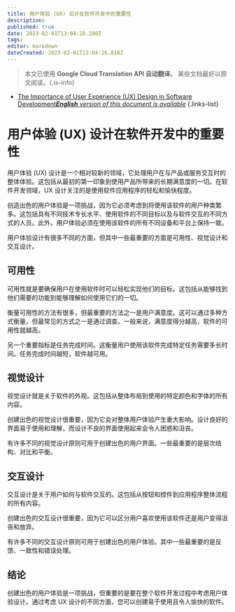 ```yaml
---
title: 用户体验 (UX) 设计在软件开发中的重要性
description: 
published: true
date: 2023-02-01T13:04:28.280Z
tags: 
editor: markdown
dateCreated: 2023-02-01T13:04:26.818Z
---
```


> 本文已使用 **Google Cloud Translation API 自动翻译**。
某些文档最好以原文阅读。{.is-info}

- [The Importance of User Experience (UX) Design in Software Development***English** version of this document is available*](/en/Knowledge-base/Common/the-importance-of-user-experience-ux-design-in-software-development)
{.links-list}


# 用户体验 (UX) 设计在软件开发中的重要性

用户体验 (UX) 设计是一个相对较新的领域，它处理用户在与产品或服务交互时的整体体验。这包括从最初的第一印象到使用产品所带来的长期满意度的一切。在软件开发领域，UX 设计关注的是使用软件应用程序的轻松和愉快程度。

创造出色的用户体验是一项挑战，因为它必须考虑到将使用该软件的用户种类繁多。这包括具有不同技术专长水平、使用软件的不同目标以及与软件交互的不同方式的人员。此外，用户体验必须在使用该软件的所有不同设备和平台上保持一致。

用户体验设计有很多不同的方面，但其中一些最重要的方面是可用性、视觉设计和交互设计。

## 可用性

可用性就是要确保用户在使用软件时可以轻松实现他们的目标。这包括从能够找到他们需要的功能到能够理解如何使用它们的一切。

衡量可用性的方法有很多，但最重要的方法之一是用户满意度。这可以通过多种方式衡量，但最常见的方式之一是通过调查。一般来说，满意度得分越高，软件的可用性就越高。

另一个重要指标是任务完成时间。这衡量用户使用该软件完成特定任务需要多长时间。任务完成时间越短，软件越可用。

## 视觉设计

视觉设计就是关于软件的外观。这包括从整体布局到使用的特定颜色和字体的所有内容。

创建出色的视觉设计很重要，因为它会对整体用户体验产生重大影响。设计良好的界面易于使用和理解，而设计不良的界面使用起来会令人困惑和沮丧。

有许多不同的视觉设计原则可用于创建出色的用户界面。一些最重要的是层次结构、对比和平衡。

## 交互设计

交互设计是关于用户如何与软件交互的。这包括从按钮和控件到应用程序整体流程的所有内容。

创建出色的交互设计很重要，因为它可以区分用户喜欢使用该软件还是用户变得沮丧和放弃。

有许多不同的交互设计原则可用于创建出色的用户体验。其中一些最重要的是反馈、一致性和错误处理。

## 结论

创建出色的用户体验是一项挑战，但重要的是要在整个软件开发过程中考虑用户体验设计。通过考虑 UX 设计的不同方面，您可以创建易于使用且令人愉快的软件。